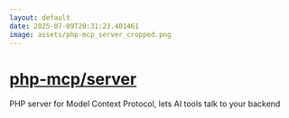 ```yaml
---
layout: default
date: 2025-07-09T20:31:23.401461
image: assets/php-mcp_server_cropped.png
---
```


# [php-mcp/server](https://github.com/php-mcp/server)

PHP server for Model Context Protocol, lets AI tools talk to your backend
